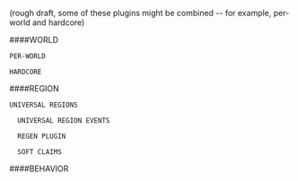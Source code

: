 (rough draft, some of these plugins might be combined -- for example, per-world and hardcore)


####WORLD

    PER-WORLD
 
    HARDCORE

####REGION
 
    UNIVERSAL REGIONS
  
      UNIVERSAL REGION EVENTS

      REGEN PLUGIN

      SOFT CLAIMS
  
####BEHAVIOR


